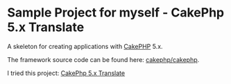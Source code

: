 # Sample Project for myself - CakePhp 5.x Translate

A skeleton for creating applications with [CakePHP](https://cakephp.org) 5.x.

The framework source code can be found here: [cakephp/cakephp](https://github.com/cakephp/cakephp).

I tried this project: [CakePhp 5.x Translate](https://book.cakephp.org/5/en/orm/behaviors/translate.html)
